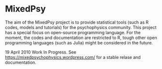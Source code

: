 # MixedPsy
The aim of the MixedPsy project is to provide statistical tools (such as R codes, models and tutorials) for the psychophysics community. This project has a special focus on open-source programming language. For the moment, the codes and documentation are restricted to R, tough other open programming languages (such as Julia) might be considered in the future.

19 April 2010
Work In Progress.
See https://mixedpsychophysics.wordpress.com/ for a stable relase and documentation.
